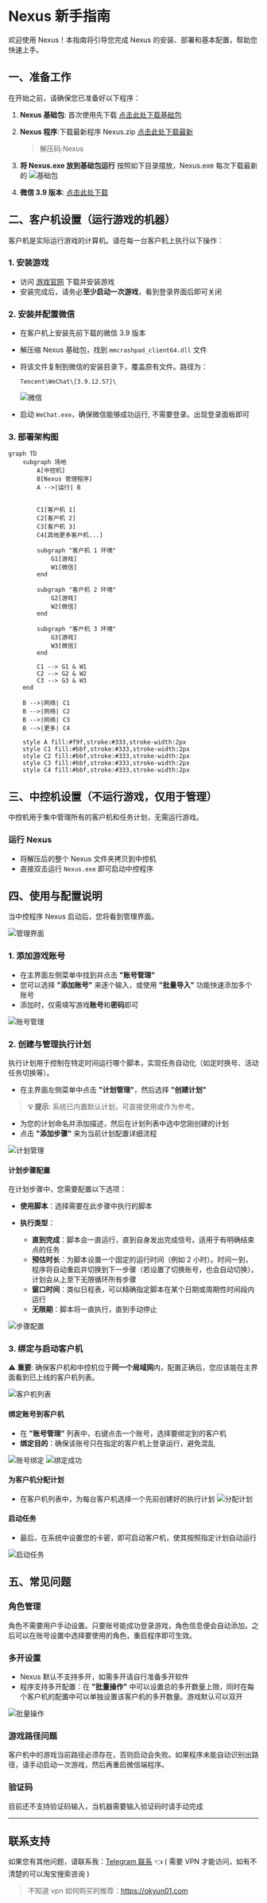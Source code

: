 # Nexus 新手指南

欢迎使用 Nexus！本指南将引导您完成 Nexus 的安装、部署和基本配置，帮助您快速上手。

## 一、准备工作

在开始之前，请确保您已准备好以下程序：

1. **Nexus 基础包**: 首次使用先下载 [点击此处下载基础包](https://github.com/flvisndn1o223/Nexus/releases/download/v1.0-base/default.zip) 
2. **Nexus 程序**:下载最新程序 Nexus.zip [点击此处下载最新](https://github.com/flvisndn1o223/Nexus/releases/)
    > 解压码:Nexus

3. **将 Nexus.exe 放到基础包运行**
    按照如下目录摆放，Nexus.exe 每次下载最新的
    ![基础包](help/11.png)

4. **微信 3.9 版本**: [点击此处下载](https://weixin.qq.com/updates?platform=windows&version=3.9.12)

## 二、客户机设置（运行游戏的机器）

客户机是实际运行游戏的计算机。请在每一台客户机上执行以下操作：

### 1. 安装游戏

- 访问 [游戏官网](https://pathofexile2.com/download) 下载并安装游戏
- 安装完成后，请务必**至少启动一次游戏**，看到登录界面后即可关闭

### 2. 安装并配置微信

- 在客户机上安装先前下载的微信 3.9 版本
- 解压缩 Nexus 基础包，找到 `mmcrashpad_client64.dll` 文件
- 将该文件复制到微信的安装目录下，覆盖原有文件。路径为：
  ```
  Tencent\WeChat\[3.9.12.57]\
  ```
    ![微信](help/12.png)


- 启动 `WeChat.exe`，确保微信能够成功运行, 不需要登录。出现登录面板即可

### 3. 部署架构图

```mermaid
graph TD
    subgraph 场地
        A[中控机]
        B[Nexus 管理程序]
        A -->|运行| B
    
   
        C1[客户机 1]
        C2[客户机 2]
        C3[客户机 3]
        C4[其他更多客户机...]
        
        subgraph "客户机 1 环境"
            G1[游戏]
            W1[微信]
        end
        
        subgraph "客户机 2 环境"
            G2[游戏]
            W2[微信]
        end
        
        subgraph "客户机 3 环境"
            G3[游戏]
            W3[微信]
        end
        
        C1 --> G1 & W1
        C2 --> G2 & W2
        C3 --> G3 & W3
    end
    
    B -->|网络| C1
    B -->|网络| C2
    B -->|网络| C3
    B -->|更多| C4
    
    style A fill:#f9f,stroke:#333,stroke-width:2px
    style C1 fill:#bbf,stroke:#333,stroke-width:2px
    style C2 fill:#bbf,stroke:#333,stroke-width:2px
    style C3 fill:#bbf,stroke:#333,stroke-width:2px
    style C4 fill:#bbf,stroke:#333,stroke-width:2px
```

## 三、中控机设置（不运行游戏，仅用于管理）

中控机用于集中管理所有的客户机和任务计划，无需运行游戏。

### 运行 Nexus

- 将解压后的整个 Nexus 文件夹拷贝到中控机
- 直接双击运行 `Nexus.exe` 即可启动中控程序

## 四、使用与配置说明

当中控程序 Nexus 启动后，您将看到管理界面。

![管理界面](help/1.PNG)

### 1. 添加游戏账号

- 在主界面左侧菜单中找到并点击 **"账号管理"**
- 您可以选择 **"添加账号"** 来逐个输入，或使用 **"批量导入"** 功能快速添加多个账号
- 添加时，仅需填写游戏**账号**和**密码**即可

![账号管理](help/2.PNG)

### 2. 创建与管理执行计划

执行计划用于控制在特定时间运行哪个脚本，实现任务自动化（如定时换号、活动任务切换等）。

- 在主界面左侧菜单中点击 **"计划管理"**，然后选择 **"创建计划"**

> **💡 提示**: 系统已内置默认计划，可直接使用或作为参考。

- 为您的计划命名并添加描述，然后在计划列表中选中您刚创建的计划
- 点击 **"添加步骤"** 来为当前计划配置详细流程

![计划管理](help/4.PNG)

#### 计划步骤配置

在计划步骤中，您需要配置以下选项：

- **使用脚本**：选择需要在此步骤中执行的脚本

- **执行类型**：
  - **直到完成**：脚本会一直运行，直到自身发出完成信号。适用于有明确结束点的任务
  - **预估时长**：为脚本设置一个固定的运行时间（例如 2 小时）。时间一到，程序将自动重启并切换到下一步骤（若设置了切换账号，也会自动切换）。计划会从上至下无限循环所有步骤
  - **窗口时间**：类似日程表，可以精确指定脚本在某个日期或周期性时间段内运行
  - **无限期**：脚本将一直执行，直到手动停止

![步骤配置](help/3.PNG)

### 3. 绑定与启动客户机

⚠️ **重要**: 确保客户机和中控机位于**同一个局域网**内，配置正确后，您应该能在主界面看到已上线的客户机列表。

![客户机列表](help/6.PNG)

#### 绑定账号到客户机

- 在 **"账号管理"** 列表中，右键点击一个账号，选择要绑定到的客户机
- **绑定目的**：确保该账号只在指定的客户机上登录运行，避免混乱

![账号绑定](help/8.PNG)
![绑定成功](help/7.PNG)

#### 为客户机分配计划

- 在客户机列表中，为每台客户机选择一个先前创建好的执行计划
![分配计划](help/5.PNG)

#### 启动任务

- 最后，在系统中设置您的卡密，即可启动客户机，使其按照指定计划自动运行

![启动任务](help/9.PNG)


## 五、常见问题

### 角色管理

角色不需要用户手动设置。只要账号能成功登录游戏，角色信息便会自动添加。之后可以在账号设置中选择要使用的角色，重启程序即可生效。

### 多开设置

- Nexus 默认不支持多开，如需多开请自行准备多开软件
- 程序支持多开配置：在 **"批量操作"** 中可以设置总的多开数量上限，同时在每个客户机的配置中可以单独设置该客户机的多开数量。游戏默认可以双开

![批量操作](help/10.PNG)

### 游戏路径问题

客户机中的游戏当前路径必须存在，否则启动会失败。如果程序未能自动识别出路径，请手动启动一次游戏，然后再重启微信端程序。

### 验证码

目前还不支持验证码输入，当机器需要输入验证码时请手动完成

---

## 联系支持

如果您有其他问题，请联系我：[Telegram 联系](https://t.me/+NZ_sNo17IUtlYmI1) 👈 ( 需要 VPN 才能访问，如有不清楚的可以淘宝搜索咨询 )
> 不知道 vpn 如何购买的推荐：https://okyun01.com